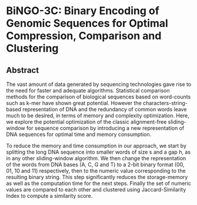 # BiNGO-3C: Binary Encoding of Genomic Sequences for Optimal Compression, Comparison and Clustering

## Abstract
The vast amount of data generated by sequencing technologies gave rise to the need for faster and adequate algorithms. Statistical comparison methods for the comparison of biological sequences based on word-counts such as k-mer have shown great potential. However the characters-string-based representation of DNA and the redundancy of common words leave much to be desired, in terms of memory and complexity optimization. Here, we explore the potential optimization of the classic alignment-free sliding-window for sequence comparison by introducing a new representation of DNA sequences for optimal time and memory consumption.
 
To reduce the memory and time consumption in our approach, we start by splitting the long DNA sequence into smaller words of size s and a gap h, as in any other sliding-window algorithm.  We then change the representation of the words from DNA bases (A, C, G and T) to a 2-bit binary format (00, 01, 10 and 11) respectively, then to the numeric value corresponding to the resulting binary string. This step significantly reduces the storage-memory as well as the computation time for the next steps. Finally the set of numeric values are compared to each other and clustered using Jaccard-Similarity Index to compute a similarity score.


 

